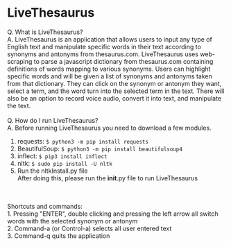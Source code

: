 # LiveThesaurus

Q. What is LiveThesaurus? <br>
A. LiveThesaurus is an application that allows users to input any type of English text and manipulate specific words in their text according to synonyms and antonyms from thesaurus.com. LiveThesaurus uses web-scraping to parse a javascript dictionary from thesaurus.com containing definitions of words mapping to various synonyms. Users can highlight specific words and will be given a list of synonyms and antonyms taken from that dictionary. They can click on the synonym or antonym they want, select a term, and the word turn into the selected term in the text. There will also be an option to record voice audio, convert it into text, and manipulate the text. 
<br>
<br>
Q. How do I run LiveThesaurus?<br>
A. Before running LiveThesaurus you need to download a few modules.<br>
1. requests: ```$ python3 -m pip install requests```<br>
2. BeautifulSoup: ```$ python3 -m pip install beautifulsoup4```<br>
3. inflect: ```$ pip3 install inflect```<br>
4. nltk: ```$ sudo pip install -U nltk```<br>
5. Run the nltkInstall.py file<br>
After doing this, please run the __init__.py file to run LiveThesaurus
<br>
<br>
Shortcuts and commands:<br>
	1. Pressing "ENTER", double clicking and pressing the left arrow all switch words with the selected synonym or antonym<br>
	2. Command-a (or Control-a) selects all user entered text<br>
	3. Command-q quits the application<br>
